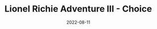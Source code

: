 ---
title: Lionel Richie Adventure III - Choice
description: The following is a table of data for a choose-your-own-adventure book set in a town where your are desperately trying to buy the new Lionel Richie CD, but every shop seems to be sold out.
date: 2022-08-11
tags: 
- lionel richie
- GPT-3
layout: layouts/game.njk
prompt: The following is a table of data for a choose-your-own-adventure book set in a town where your are desperately trying to buy the new Lionel Richie CD, but every shop seems to be sold out. Each row represents one page. Each page has two or three different choices. The game is won when you obtain the new CD, or lost when the shops close for the evening. In the book the text is very descriptive and written in exciting language. It should not be possible to get stuck in a loop. The choices can involve interacting with items, navigating or talking to characters. No page should have similar long page text to another page. At least one page ends with the reader winning. If a page has no choices that link to its page number is should be empty and have no choices. A reader should have to make around 6 choices to get to a win or lose state.
raw_output: "|1|The Shopkeeper\\'s Greeting|You enter the shop and the jingle of the bell alerts the shopkeeper. He\\'s an older man, with a big beard. He looks up from his newspaper and greets you. \"What can I do ya for?\" he asks.|Ask about the new Lionel Richie CD|2|Leave the shop|10| | |^|2|Asking about the new Lionel Richie CD|\"Oh, that new Lionel Richie CD? Everyone\\'s been asking for that. I\\'m sorry to say we\\'re all sold out. I could order one in for you, but it\\'ll be a few days.\"|Ask to order the CD|3|Leave the shop|10| | |^|3|Order the new Lionel Richie CD|\"Alright, I\\'ll put an order in for you. It should be here in a few days.\" The shopkeeper takes your name and address.|Leave the shop|4| | |^|4|Walking down the street|You leave the shop and walk down the street, looking for the new Lionel Richie CD. You see a group of teenagers hanging out near the corner, and one of them has a CD player. You hear the opening notes of Lionel Richie\\'s new song, \"Hello\".|Approach the teenagers and ask to buy the CD|5|Keep walking|6| |^|5|Asking to buy the CD|You approach the teenagers and ask to buy the CD. The teenager with the CD player looks at you and says, \"I\\'m sorry, but this is the only copy we have and we\\'re not selling it.\"|Keep walking|6| | |^|6|Walking down the street|You keep walking down the street, looking for the new Lionel Richie CD. You see a sign in the window of the local grocery store that says \"New Lionel Richie CD - $19.99\".|Enter the grocery store|7|Keep walking|8| |^|7|In the grocery store|You enter the grocery store and head to the music section. You see the new Lionel Richie CD on the shelf, and you reach for it. Suddenly, a hand grabs your wrist and you hear a voice say, \"That will be $19.99\". You turn to see the store manager.|Pay for the CD|9|Try to run out of the store|11| |^|8|Walking down the street|You keep walking down the street, looking for the new Lionel Richie CD. You see a sign in the window of the local record store that says \"New Lionel Richie CD - $21.99\".|Enter the record store|12|Keep walking|13| |^|9|Paying for the CD|You pay for the CD and the store manager lets you go. You take the CD and head for the door.|Exit the store|14| | |^|10|Leaving the first shop|You leave the shop and walk down the street, looking for the new Lionel Richie CD. You see a group of teenagers hanging out near the corner, and one of them has a CD player. You hear the opening notes of Lionel Richie\\'s new song, \"Hello\".|Approach the teenagers and ask to buy the CD|5|Keep walking|6| |^|11|Trying to run out of the store|You try to run for the door, but the store manager grabs you and pulls you back. \"I\\'m sorry, but you\\'re not going anywhere until you pay for that CD.\"|Pay for the CD|9| | |^|12|In the record store|You enter the record store and head to the music section. You see the new Lionel Richie CD on the shelf, and you reach for it. Suddenly, a hand grabs your wrist and you hear a voice say, \"That will be $21.99\". You turn to see the store manager.|Pay for the CD|15|Try to run out of the store|16| |^|13|Walking down the street|You keep walking down the street, looking for the new Lionel Richie CD. You see a sign in the window of the local pawn shop that says \"New Lionel Richie CD - $25.00\".|Enter the pawn shop|17|Keep walking|18| |^|14|Exiting the grocery store|You exit the grocery store and head for home, the new Lionel Richie CD in hand. You can\\'t wait to listen to it!| | | |^|15|Paying for the CD|You pay for the CD and the store manager lets you go. You take the CD and head for the door.|Exit the store|19| | |^|16|Trying to run out of the store|You try to run for the door, but the store manager grabs you and pulls you back. \"I\\'m sorry, but you\\'re not going anywhere until you pay for that CD.\"|Pay for the CD|15| | |^|17|In the pawn shop|You enter the pawn shop and head to the music section. You see the new Lionel Richie CD on the shelf, and you reach for it. Suddenly, a hand grabs your wrist and you hear a voice say, \"That will be $25.00\". You turn to see the store manager.|Pay for the CD|20|Try to run out of the store|21| |^|18|Walking down the street|You keep walking down the street, looking for the new Lionel Richie CD. You see a sign in the window of the local library that says \"New Lionel Richie CD - $0.00\".|Enter the library|22|Keep walking|23| |^|19|Exiting the record store|You exit the record store and head for home, the new Lionel Richie CD in hand. You can\\'t wait to listen to it!| | | |^|20|Paying for the CD|You pay for the CD and the store manager lets you go. You take the CD and head for the door.|Exit the store|24| | |^|21|Trying to run out of the store|You try to run for the door, but the store manager grabs you and pulls you back. \"I\\'m sorry, but you\\'re not going anywhere until you pay for that CD.\"|Pay for the CD|20| | |^|22|In the library|You enter the library and head to the music section. You see the new Lionel Richie CD on the shelf, and you reach for it. Suddenly, a hand grabs your wrist and you hear a voice say, \"That will be $0.00\". You turn to see the store manager.|Pay for the CD|25|Try to run out of the store|26| |^|23|Walking down the street|You keep walking down the street, looking for the new Lionel Richie CD. You see a sign in the window of the local bookstore that says \"New Lionel Richie CD - $22.99\".|Enter the bookstore|27|Keep walking|28| |^|24|Exiting the pawn shop|You exit the pawn shop and head for home, the new Lionel Richie CD in hand. You can\\'t wait to listen to it!| | | |^|25|Paying for the CD|You pay for the CD and the store manager lets you go. You take the CD and head for the door.|Exit the store|29| | |^|26|Trying to run out of the store|You try to run for the door, but the store manager grabs you and pulls you back. \"I\\'m sorry, but you\\'re not going anywhere until you pay for that CD.\"|Pay for the CD|25| | |^|27|In the bookstore|You enter the bookstore and head to the music section. You see the new Lionel Richie CD on the shelf, and you reach for it. Suddenly, a hand grabs your wrist and you hear a voice say, \"That will be $22.99\". You turn to see the store manager.|Pay for the CD|30|Try to run out of the store|31| |^|28|Walking down the street|You keep walking down the street, looking for the new Lionel Richie CD. You see a sign in the window of the local electronics store that says \"New Lionel Richie CD - $24.99\".|Enter the electronics store|32|Keep walking|33| |^|29|Exiting the library|You exit the library and head for home, the new Lionel Richie CD in hand. You can\\'t wait to listen to it!| | | |^|30|Paying for the CD|You pay for the CD and the store manager lets you go. You take the CD and head for the door.|Exit the store|34| | |^|31|Trying to run out of the store|You try to run for the door, but the store manager grabs you and pulls you back. \"I\\'m sorry, but you\\'re not going anywhere until you pay for that CD.\"|Pay for the CD|30| | |^|32|In the electronics store|You enter the electronics store and head to the music section. You see the new Lionel Richie CD on the shelf, and you reach for it. Suddenly, a hand grabs your wrist and you hear a voice say, \"That will be $24.99\". You turn to see the store manager.|Pay for the CD|35|Try to run out of the store|36| |^|33|Walking down the street|You keep walking down the street, looking for the new Lionel Richie CD. You see a sign in the window of the local drug store that says \"New Lionel Richie CD - $23.99\".|Enter the drug store|37|Keep walking|38| |^|34|Exiting the bookstore|You exit the bookstore and head for home, the new Lionel Richie CD in hand. You can\\'t wait to listen to it!| | | |^|35|Paying for the CD|You pay for the CD and the store manager lets you go. You take the CD and head for the door.|Exit the store|39| | |^|36|Trying to run out of the store|You try to run for the door, but the store manager grabs you and pulls you back. \"I\\'m sorry, but you\\'re not going anywhere until you pay for that CD.\"|Pay for the CD|35| | |^|37|In the drug store|You enter the drug store and head to the music section. You see the new Lionel Richie CD on the shelf, and you reach for it. Suddenly, a hand grabs your wrist and you hear a voice say, \"That will be $23.99\". You turn to see the store manager.|Pay for the CD|40|Try to run out of the store|41| |^|38|Walking down the street|You keep walking down the street, looking for the new Lionel Richie CD. You see a sign in the window of the local department store that says \"New Lionel Richie CD - $26.99\".|Enter the department store|42|Keep walking|43| |^|39|Exiting the electronics store|You exit the electronics store and head for home, the new Lionel Richie CD in hand. You can\\'t wait to listen to it!| | | |^|40|Paying for the CD|You pay for the CD and the store manager lets you go. You take the CD and head for the door.|Exit the store|44| | |^|41|Trying to run out of the store|You try to run for the door, but the store manager grabs you and pulls you back. \"I\\'m sorry, but you\\'re not going anywhere until you pay for that CD.\"|Pay for the CD|40| | |^|42|In the department store|You enter the department store and head to the music section. You see the new Lionel Richie CD on the shelf, and you reach for it. Suddenly, a hand grabs your wrist and you hear a voice say, \"That will be $26.99\". You turn to see the store manager.|Pay for the CD|45|Try to run out of the store|46| |^|43|Walking down the street|You keep walking down the street, looking for the new Lionel Richie CD. You see a sign in the window of the local toy store that says \"New Lionel Richie CD - $27.99\".|Enter the toy store|47|Keep walking|48| |^|44|Exiting the drug store|You exit the drug store and head for home, the new Lionel Richie CD in hand. You can\\'t wait to listen to it!| | | |^|45|Paying for the CD|You pay for the CD and the store manager lets you go. You take the CD and head for the door.|Exit the store|49| | |^|46|Trying to run out of the store|You try to run for the door, but the store manager grabs you and pulls you back. \"I\\'m sorry, but you\\'re not going anywhere until you pay for that CD.\"|Pay for the CD|45| | |^|47|In the toy store|You enter the toy store and head to the music section. You see the new Lionel Richie CD on the shelf, and you reach for it. Suddenly, a hand grabs your wrist and you hear a voice say, \"That will be $27.99\". You turn to see the store manager.|Pay for the CD|50|Try to run out of the store|51| |^|48|Walking down the street|You keep walking down the street, looking for the new Lionel Richie CD. You see a sign in the window of the local video store that says \"New Lionel Richie CD - $28.99\".|Enter the video store|52|Keep walking|53| |^|49|Exiting the department store|You exit the department store and head for home, the new Lionel Richie CD in hand. You can\\'t wait to listen to it!| | | |^|50|Paying for the CD|You pay for the CD and the store manager lets you go. You take the CD and head for the door.|Exit the store|54| | |^|51|Trying to run out of the store|You try to run for the door, but the store manager grabs you and pulls you back. \"I\\'m sorry, but you\\'re not going anywhere until you pay for that CD.\"|Pay for the CD|50| | |^|52|In the video store|You enter the video store and head to the music section. You see the new Lionel Richie CD on the shelf, and you reach for it. Suddenly, a hand grabs your wrist and you hear a voice say, \"That will be $28.99\". You turn to see the store manager.|Pay for the CD|55|Try to run out of the store|56| |^|53|The end of the street|You\\'ve reached the end of the street. There are no more shops selling the new Lionel Richie CD. You\\'ll have to try again tomorrow.| | | |^|54|Exiting the toy store|You exit the toy store and head for home, the new Lionel Richie CD in hand. You can\\'t wait to listen to it!| | | |^|55|Paying for the CD|You pay for the CD and the store manager lets you go. You take the CD and head for the door.|Exit the store|57| | |^|56|Trying to run out of the store|You try to run for the door, but the store manager grabs you and pulls you back. \"I\\'m sorry, but you\\'re not going anywhere until you pay for that CD.\"|Pay for the CD|55| | |^|57|Exiting the video store|You exit the video store and head for home, the new Lionel Richie CD in hand. You can\\'t wait to listen to it!Congratulations, you\\'ve won! The game is over.| | | |"
---